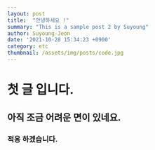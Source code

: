 ```yaml
---
layout: post
title:  "안녕하세요 !"
summary: "This is a sample post 2 by Suyoung"
author: Suyoung-Jeon
date: '2021-10-28 15:34:23 +0900'
category: etc
thumbnail: /assets/img/posts/code.jpg
---
```


# 첫 글 입니다.

## 아직 조금 어려운 면이 있네요.

### 적응 하겠습니다.

